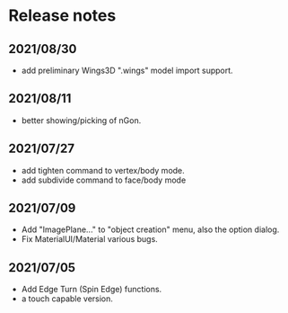# Release notes

## 2021/08/30
- add preliminary Wings3D ".wings" model import support.

## 2021/08/11
- better showing/picking of nGon.

## 2021/07/27
- add tighten command to vertex/body mode.
- add subdivide command to face/body mode

## 2021/07/09
- Add "ImagePlane..." to "object creation" menu, also the option dialog.
- Fix MaterialUI/Material various bugs.

## 2021/07/05
- Add Edge Turn (Spin Edge) functions.
- a touch capable version.
